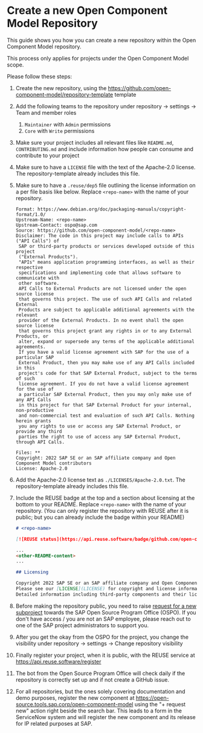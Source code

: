 # Create a new Open Component Model Repository

This guide shows you how you can create a new repository within the Open Component Model repository.

This process only applies for projects under the Open Component Model scope.

Please follow these steps:

1. Create the new repository, using the https://github.com/open-component-model/repository-template template
2. Add the following teams to the repository under repository -> settings -> Team and member roles
   1. `Maintainer` with `Admin` permissions
   2. `Core` with `Write` permissions
3. Make sure your project includes all relevant files like `README.md`, `CONTRIBUTING.md` and include information how people can consume and contribute to your project
4. Make sure to have a `LICENSE` file with the text of the Apache-2.0 license.
   The repository-template already includes this file.
5. Make sure to have a `.reuse/dep5` file outlining the license information on a per file basis like below.
   Replace `<repo-name>` with the name of your repository.

   ```deb5
   Format: https://www.debian.org/doc/packaging-manuals/copyright-format/1.0/
   Upstream-Name: <repo-name>
   Upstream-Contact: ospo@sap.com
   Source: https://github.com/open-component-model/<repo-name>
   Disclaimer: The code in this project may include calls to APIs ("API Calls") of
    SAP or third-party products or services developed outside of this project
    ("External Products").
    "APIs" means application programming interfaces, as well as their respective
    specifications and implementing code that allows software to communicate with
    other software.
    API Calls to External Products are not licensed under the open source license
    that governs this project. The use of such API Calls and related External
    Products are subject to applicable additional agreements with the relevant
    provider of the External Products. In no event shall the open source license
    that governs this project grant any rights in or to any External Products, or
    alter, expand or supersede any terms of the applicable additional agreements.
    If you have a valid license agreement with SAP for the use of a particular SAP
    External Product, then you may make use of any API Calls included in this
    project's code for that SAP External Product, subject to the terms of such
    license agreement. If you do not have a valid license agreement for the use of
    a particular SAP External Product, then you may only make use of any API Calls
    in this project for that SAP External Product for your internal, non-productive
    and non-commercial test and evaluation of such API Calls. Nothing herein grants
    you any rights to use or access any SAP External Product, or provide any third
    parties the right to use of access any SAP External Product, through API Calls.

   Files: **
   Copyright: 2022 SAP SE or an SAP affiliate company and Open Component Model contributors
   License: Apache-2.0
   ```

6. Add the Apache-2.0 license text as `./LICENSES/Apache-2.0.txt`.
   The repository-template already includes this file.
7. Include the REUSE badge at the top and a section about licensing at the bottom to your README. Replace `<repo-name>` with the name of your repository. (You can only register the repository with REUSE after it is public; but you can already include the badge within your README)

   ```markdown
   # <repo-name>

   [![REUSE status](https://api.reuse.software/badge/github.com/open-component-model/<repo-name>)](https://api.reuse.software/info/github.com/open-component-model/<repo-name>)

   ...
   <other-README-content>
   ...

   ## Licensing

   Copyright 2022 SAP SE or an SAP affiliate company and Open Component Model contributors.
   Please see our [LICENSE](LICENSE) for copyright and license information.
   Detailed information including third-party components and their licensing/copyright information is available [via the REUSE tool](https://api.reuse.software/info/github.com/open-component-model/<repo-name>).
   ```

8. Before making the repository public, you need to raise [request for a new subproject](https://github.tools.sap/OSPO/OSPO-request/issues/new?assignees=&labels=Outbound+Subproject&template=011-subproject-for-existing-project.md&title=Sub-project+Outbound+Request%3D%7Bproject-name%7D) towards the SAP Open Source Program Office (OSPO). If you don't have access / you are not an SAP employee, please reach out to one of the SAP project administrators to support you.
9. After you get the okay from the OSPO for the project, you change the visibility under repository -> settings -> Change repository visibility
10. Finally register your project, when it is public, with the REUSE service at https://api.reuse.software/register
11. The bot from the Open Source Program Office will check daily if the repository is correctly set up and if not create a GitHub issue.
12. For all repositories, but the ones solely covering documentation and demo purposes, register the new component at https://open-source.tools.sap.corp/open-component-model using the "+ request new" action right beside the search bar. This leads to a form in the ServiceNow system and will register the new component and its release for IP related purposes at SAP.
